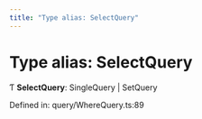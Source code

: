 ```yaml
---
title: "Type alias: SelectQuery"
---
```


# Type alias: SelectQuery

Ƭ **SelectQuery**: SingleQuery \| SetQuery

Defined in: query/WhereQuery.ts:89
